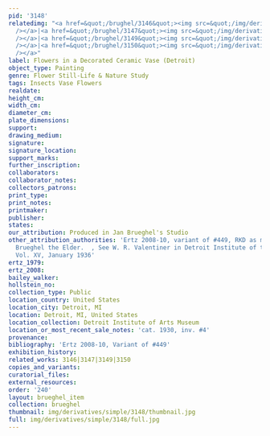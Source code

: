 ```yaml
---
pid: '3148'
relatedimg: "<a href=&quot;/brughel/3146&quot;><img src=&quot;/img/derivatives/simple/3146/thumbnail.jpg&quot;
  /></a>|<a href=&quot;/brughel/3147&quot;><img src=&quot;/img/derivatives/simple/3147/thumbnail.jpg&quot;
  /></a>|<a href=&quot;/brughel/3149&quot;><img src=&quot;/img/derivatives/simple/3149/thumbnail.jpg&quot;
  /></a>|<a href=&quot;/brughel/3150&quot;><img src=&quot;/img/derivatives/simple/3150/thumbnail.jpg&quot;
  /></a>"
label: Flowers in a Decorated Ceramic Vase (Detroit)
object_type: Painting
genre: Flower Still-Life & Nature Study
tags: Insects Vase Flowers
realdate: 
height_cm: 
width_cm: 
diameter_cm: 
plate_dimensions: 
support: 
drawing_medium: 
signature: 
signature_location: 
support_marks: 
further_inscription: 
collaborators: 
collaborator_notes: 
collectors_patrons: 
print_type: 
print_notes: 
printmaker: 
publisher: 
states: 
our_attribution: Produced in Jan Brueghel's Studio
other_attribution_authorities: 'Ertz 2008-10, variant of #449, RKD as manner of Jan
  Brueghel the Elder.  , See W. R. Valentiner in Detroit Institute of the Arts Bulletin
  Vol. XV, January 1936'
ertz_1979: 
ertz_2008: 
bailey_walker: 
hollstein_no: 
collection_type: Public
location_country: United States
location_city: Detroit, MI
location: Detroit, MI, United States
location_collection: Detroit Institute of Arts Museum
location_or_most_recent_sale_notes: 'cat. 1930, inv. #4'
provenance: 
bibliography: 'Ertz 2008-10, Variant of #449'
exhibition_history: 
related_works: 3146|3147|3149|3150
copies_and_variants: 
curatorial_files: 
external_resources: 
order: '240'
layout: brueghel_item
collection: brueghel
thumbnail: img/derivatives/simple/3148/thumbnail.jpg
full: img/derivatives/simple/3148/full.jpg
---
```

